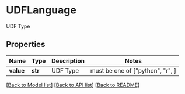 # UDFLanguage

UDF Type

## Properties
Name | Type | Description | Notes
------------ | ------------- | ------------- | -------------
**value** | **str** | UDF Type |  must be one of ["python", "r", ]

[[Back to Model list]](../README.md#documentation-for-models) [[Back to API list]](../README.md#documentation-for-api-endpoints) [[Back to README]](../README.md)


